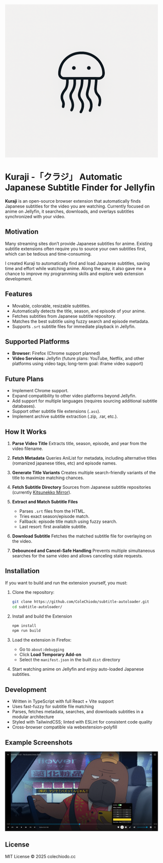 ![Logo](public/assets/readme/icon.png)
# Kuraji -「クラジ」 Automatic Japanese Subtitle Finder for Jellyfin

**Kuraji** is an open-source browser extension that automatically finds Japanese subtitles for the video you are watching. Currently focused on anime on Jellyfin, it searches, downloads, and overlays subtitles synchronized with your video.

## Motivation

Many streaming sites don’t provide Japanese subtitles for anime. Existing subtitle extensions often require you to source your own subtitles first, which can be tedious and time-consuming.

I created Kuraji to automatically find and load Japanese subtitles, saving time and effort while watching anime. Along the way, it also gave me a chance to improve my programming skills and explore web extension development.

## Features

* Movable, colorable, resizable subtitles.
* Automatically detects the title, season, and episode of your anime.
* Fetches subtitles from Japanese subtitle repository.
* Matches the best subtitle using fuzzy search and episode metadata.
* Supports `.srt` subtitle files for immediate playback in Jellyfin.

## Supported Platforms

* **Browser:** Firefox (Chrome support planned)
* **Video Services:** Jellyfin (future plans: YouTube, Netflix, and other platforms using video tags; long-term goal: iframe video support)

## Future Plans

* Implement Chrome support.
* Expand compatibility to other video platforms beyond Jellyfin.
* Add support for multiple languages (requires sourcing additional subtitle databases).
* Support other subtitle file extensions (`.ass`).
* Implement archive subtitle extraction (.zip, .rar, etc.).

## How It Works

1. **Parse Video Title**
   Extracts title, season, episode, and year from the video filename.

2. **Fetch Metadata**
   Queries AniList for metadata, including alternative titles (romanized japanese titles, etc) and episode names.

3. **Generate Title Variants**
   Creates multiple search-friendly variants of the title to maximize matching chances.

4. **Fetch Subtitle Directory**
   Sources from Japanese subtitle repositories (currently [Kitsunekko Mirror](https://github.com/Ajatt-Tools/kitsunekko-mirror)).

5. **Extract and Match Subtitle Files**

   * Parses `.srt` files from the HTML.
   * Tries exact season/episode match.
   * Fallback: episode title match using fuzzy search.
   * Last resort: first available subtitle.

6. **Download Subtitle**
   Fetches the matched subtitle file for overlaying on the video.

7. **Debounced and Cancel-Safe Handling**
   Prevents multiple simultaneous searches for the same video and allows canceling stale requests.

## Installation
If you want to build and run the extension yourself, you must:
1. Clone the repository:
   ```bash
   git clone https://github.com/ColeChiodo/subtitle-autoloader.git
   cd subtitle-autoloader/
   ```

2. Install and build the Extension
    ```bash
    npm install
    npm run build
    ```
3. Load the extension in Firefox:
   * Go to `about:debugging`
   * Click **Load Temporary Add-on**
   * Select the `manifest.json` in the built `dist` directory
4. Start watching anime on Jellyfin and enjoy auto-loaded Japanese subtitles.


## Development
* Written in TypeScript with full React + Vite support
* Uses fast-fuzzy for subtitle file matching
* Parses, fetches metadata, searches, and downloads subtitles in a modular architecture
* Styled with TailwindCSS; linted with ESLint for consistent code quality
* Cross-browser compatible via webextension-polyfill

## Example Screenshots
![](public/assets/readme/example1.png)

## License

MIT License © 2025 colechiodo.cc

